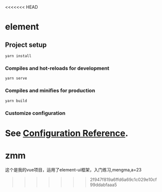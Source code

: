 <<<<<<< HEAD
# element

## Project setup
```
yarn install
```

### Compiles and hot-reloads for development
```
yarn serve
```

### Compiles and minifies for production
```
yarn build
```

### Customize configuration
See [Configuration Reference](https://cli.vuejs.org/config/).
=======
# zmm
这个是我的vue项目，运用了element-ui框架，入门练习,mengma,a=23
>>>>>>> 2f947f819a6ffd6a69c1c029e10cf99ddabfaaa5
